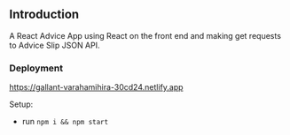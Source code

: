 ## Introduction

A React Advice App using React on the front end and making get requests to Advice Slip JSON API.

### Deployment

https://gallant-varahamihira-30cd24.netlify.app

Setup:
- run ```npm i && npm start```
